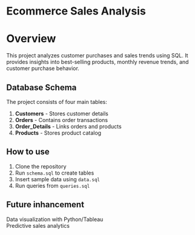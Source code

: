 # Ecommerce Sales Analysis
# Overview
This project analyzes customer purchases and sales trends using SQL.
It provides insights into best-selling products, monthly revenue trends, and customer purchase behavior.

## Database Schema
The project consists of four main tables:  
1. **Customers** - Stores customer details  
2. **Orders** - Contains order transactions  
3. **Order_Details** - Links orders and products  
4. **Products** - Stores product catalog 

## How to use
1. Clone the repository  
2. Run `schema.sql` to create tables  
3. Insert sample data using `data.sql`  
4. Run queries from `queries.sql`

## Future inhancement
Data visualization with Python/Tableau  
Predictive sales analytics  
